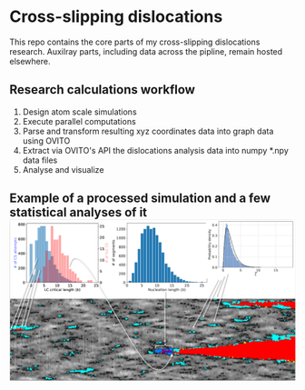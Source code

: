 # Cross-slipping dislocations
This repo contains the core parts of my cross-slipping dislocations research. Auxilray parts, including data across the pipline, remain hosted elsewhere.

## Research calculations workflow
1. Design atom scale simulations
2. Execute parallel computations
3. Parse and transform resulting xyz coordinates data into graph data using OVITO
4. Extract via OVITO's API the dislocations analysis data into numpy *.npy data files
5. Analyse and visualize

## Example of a processed simulation and a few statistical analyses of it![processed simulation](graphical_abstract_snapshot.png)